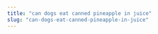 ```yaml
---
title: "can dogs eat canned pineapple in juice"
slug: "can-dogs-eat-canned-pineapple-in-juice"
---
```


